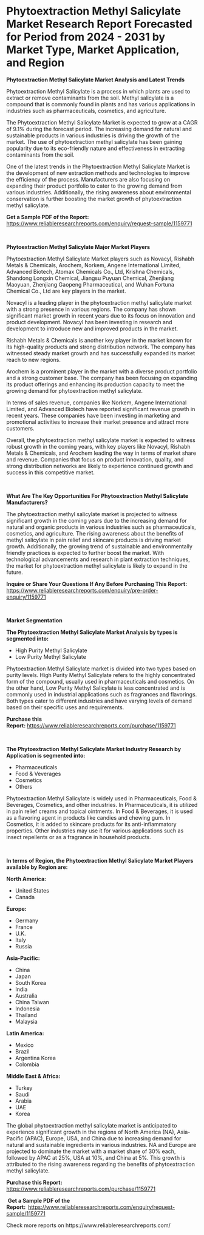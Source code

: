 <p><h1>Phytoextraction Methyl Salicylate Market Research Report Forecasted for Period from 2024 -  2031 by Market Type, Market Application, and Region</h1></p><p><strong>Phytoextraction Methyl Salicylate Market Analysis and Latest Trends</strong></p>
<p><p>Phytoextraction Methyl Salicylate is a process in which plants are used to extract or remove contaminants from the soil. Methyl salicylate is a compound that is commonly found in plants and has various applications in industries such as pharmaceuticals, cosmetics, and agriculture.</p><p>The Phytoextraction Methyl Salicylate Market is expected to grow at a CAGR of 9.1% during the forecast period. The increasing demand for natural and sustainable products in various industries is driving the growth of the market. The use of phytoextraction methyl salicylate has been gaining popularity due to its eco-friendly nature and effectiveness in extracting contaminants from the soil.</p><p>One of the latest trends in the Phytoextraction Methyl Salicylate Market is the development of new extraction methods and technologies to improve the efficiency of the process. Manufacturers are also focusing on expanding their product portfolio to cater to the growing demand from various industries. Additionally, the rising awareness about environmental conservation is further boosting the market growth of phytoextraction methyl salicylate.</p></p>
<p><strong>Get a Sample PDF of the Report:&nbsp;</strong> <a href="https://www.reliableresearchreports.com/enquiry/request-sample/1159771">https://www.reliableresearchreports.com/enquiry/request-sample/1159771</a></p>
<p>&nbsp;</p>
<p><strong>Phytoextraction Methyl Salicylate Major Market Players</strong></p>
<p><p>Phytoextraction Methyl Salicylate Market players such as Novacyl, Rishabh Metals & Chemicals, Arochem, Norkem, Angene International Limited, Advanced Biotech, Atomax Chemicals Co., Ltd, Krishna Chemicals, Shandong Longxin Chemical, Jiangsu Puyuan Chemical, Zhenjiang Maoyuan, Zhenjiang Gaopeng Pharmaceutical, and Wuhan Fortuna Chemical Co., Ltd are key players in the market.</p><p>Novacyl is a leading player in the phytoextraction methyl salicylate market with a strong presence in various regions. The company has shown significant market growth in recent years due to its focus on innovation and product development. Novacyl has been investing in research and development to introduce new and improved products in the market.</p><p>Rishabh Metals & Chemicals is another key player in the market known for its high-quality products and strong distribution network. The company has witnessed steady market growth and has successfully expanded its market reach to new regions.</p><p>Arochem is a prominent player in the market with a diverse product portfolio and a strong customer base. The company has been focusing on expanding its product offerings and enhancing its production capacity to meet the growing demand for phytoextraction methyl salicylate.</p><p>In terms of sales revenue, companies like Norkem, Angene International Limited, and Advanced Biotech have reported significant revenue growth in recent years. These companies have been investing in marketing and promotional activities to increase their market presence and attract more customers.</p><p>Overall, the phytoextraction methyl salicylate market is expected to witness robust growth in the coming years, with key players like Novacyl, Rishabh Metals & Chemicals, and Arochem leading the way in terms of market share and revenue. Companies that focus on product innovation, quality, and strong distribution networks are likely to experience continued growth and success in this competitive market.</p></p>
<p>&nbsp;</p>
<p><strong>What Are The Key Opportunities For Phytoextraction Methyl Salicylate Manufacturers?</strong></p>
<p><p>The phytoextraction methyl salicylate market is projected to witness significant growth in the coming years due to the increasing demand for natural and organic products in various industries such as pharmaceuticals, cosmetics, and agriculture. The rising awareness about the benefits of methyl salicylate in pain relief and skincare products is driving market growth. Additionally, the growing trend of sustainable and environmentally friendly practices is expected to further boost the market. With technological advancements and research in plant extraction techniques, the market for phytoextraction methyl salicylate is likely to expand in the future.</p></p>
<p><strong>Inquire or Share Your Questions If Any Before Purchasing This Report:</strong> <a href="https://www.reliableresearchreports.com/enquiry/pre-order-enquiry/1159771">https://www.reliableresearchreports.com/enquiry/pre-order-enquiry/1159771</a></p>
<p>&nbsp;</p>
<p><strong>Market Segmentation</strong></p>
<p><strong>The Phytoextraction Methyl Salicylate Market Analysis by types is segmented into:</strong></p>
<p><ul><li>High Purity Methyl Salicylate</li><li>Low Purity Methyl Salicylate</li></ul></p>
<p><p>Phytoextraction Methyl Salicylate market is divided into two types based on purity levels. High Purity Methyl Salicylate refers to the highly concentrated form of the compound, usually used in pharmaceuticals and cosmetics. On the other hand, Low Purity Methyl Salicylate is less concentrated and is commonly used in industrial applications such as fragrances and flavorings. Both types cater to different industries and have varying levels of demand based on their specific uses and requirements.</p></p>
<p><strong>Purchase this Report:&nbsp;</strong><a href="https://www.reliableresearchreports.com/purchase/1159771">https://www.reliableresearchreports.com/purchase/1159771</a></p>
<p>&nbsp;</p>
<p><strong>The Phytoextraction Methyl Salicylate Market Industry Research by Application is segmented into:</strong></p>
<p><ul><li>Pharmaceuticals</li><li>Food & Veverages</li><li>Cosmetics</li><li>Others</li></ul></p>
<p><p>Phytoextraction Methyl Salicylate is widely used in Pharmaceuticals, Food & Beverages, Cosmetics, and other industries. In Pharmaceuticals, it is utilized in pain relief creams and topical ointments. In Food & Beverages, it is used as a flavoring agent in products like candies and chewing gum. In Cosmetics, it is added to skincare products for its anti-inflammatory properties. Other industries may use it for various applications such as insect repellents or as a fragrance in household products.</p></p>
<p>&nbsp;</p>
<p><strong>In terms of Region, the Phytoextraction Methyl Salicylate Market Players available by Region are:</strong></p>
<p>
    <p> <strong> North America: </strong>
        <ul>
            <li>United States</li>
            <li>Canada</li>
        </ul>
        </p> 
    <p> <strong> Europe: </strong>
        <ul>
            <li>Germany</li>
            <li>France</li>
            <li>U.K.</li>
            <li>Italy</li>
            <li>Russia</li>
        </ul>
        </p> 
    <p> <strong> Asia-Pacific: </strong>
        <ul>
            <li>China</li>
            <li>Japan</li>
            <li>South Korea</li>
            <li>India</li>
            <li>Australia</li>
            <li>China Taiwan</li>
            <li>Indonesia</li>
            <li>Thailand</li>
            <li>Malaysia</li>
        </ul>
        </p> 
    <p> <strong> Latin America: </strong>
        <ul>
            <li>Mexico</li>
            <li>Brazil</li>
            <li>Argentina Korea</li>
            <li>Colombia</li>
        </ul>
        </p> 
    <p> <strong> Middle East & Africa: </strong>
        <ul>
            <li>Turkey</li>
            <li>Saudi</li>
            <li>Arabia</li>
            <li>UAE</li>
            <li>Korea</li>
        </ul>
    </p>
    </p>
<p><p>The global phytoextraction methyl salicylate market is anticipated to experience significant growth in the regions of North America (NA), Asia-Pacific (APAC), Europe, USA, and China due to increasing demand for natural and sustainable ingredients in various industries. NA and Europe are projected to dominate the market with a market share of 30% each, followed by APAC at 25%, USA at 10%, and China at 5%. This growth is attributed to the rising awareness regarding the benefits of phytoextraction methyl salicylate.</p></p>
<p><strong>Purchase this Report: </strong><a href="https://www.reliableresearchreports.com/purchase/1159771">https://www.reliableresearchreports.com/purchase/1159771</a></p>
<p>&nbsp;<strong>Get a Sample PDF of the Report:&nbsp;&nbsp;</strong><a href="https://www.reliableresearchreports.com/enquiry/request-sample/1159771">https://www.reliableresearchreports.com/enquiry/request-sample/1159771</a></p>
<p><strong></strong></p>
<p>Check more reports on https://www.reliableresearchreports.com/</p>